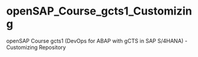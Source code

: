 # openSAP_Course_gcts1_Customizing

openSAP Course gcts1 (DevOps for ABAP with gCTS in SAP S/4HANA) - Customizing Repository
